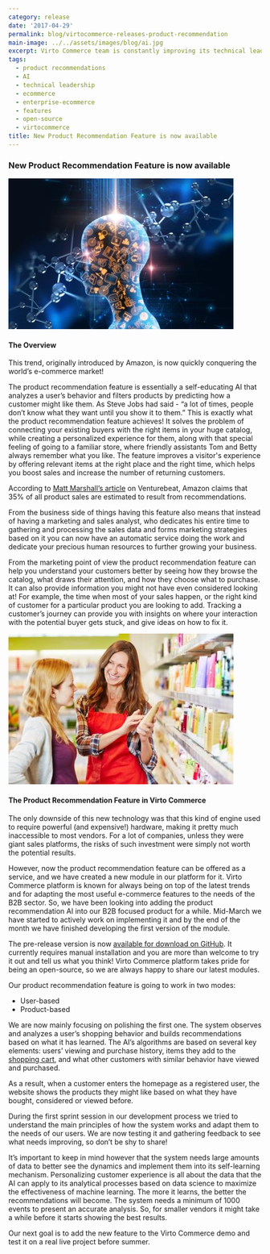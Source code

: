 ```yaml
---
category: release
date: '2017-04-29'
permalink: blog/virtocommerce-releases-product-recommendation
main-image: ../../assets/images/blog/ai.jpg
excerpt: Virto Commerce team is constantly improving its technical leadership. Our Solutions Architect has just visited the DevOps conference and shared his thoughts on what he has seen.
tags:
  - product recommendations
  - AI
  - technical leadership
  - ecommerce
  - enterprise-ecommerce
  - features
  - open-source
  - virtocommerce
title: New Product Recommendation Feature is now available 
---
```

### New Product Recommendation Feature is now available 
<img src='../../assets/images/blog/ai.jpg'>

#### The Overview

This trend, originally introduced by Amazon, is now quickly conquering the world’s e-commerce market!

The product recommendation feature is essentially a self-educating AI that analyzes a user’s behavior and filters products by predicting how a customer might like them. As Steve Jobs had said - “a lot of times, people don’t know what they want until you show it to them.” This is exactly what the product recommendation feature achieves! It solves the problem of connecting your existing buyers with the right items in your huge catalog, while creating a personalized experience for them, along with that special feeling of going to a familiar store, where friendly assistants Tom and Betty always remember what you like. The feature improves a visitor's experience by offering relevant items at the right place and the right time, which helps you boost sales and increase the number of returning customers.

According to [Matt Marshall’s article](https://venturebeat.com/2006/12/10/aggregate-knowledge-raises-5m-from-kleiner-on-a-roll/) on Venturebeat, Amazon claims that 35% of all product sales are estimated to result from recommendations. 

From the business side of things having this feature also means that instead of having a marketing and sales analyst, who dedicates his entire time to gathering and processing the sales data and forms marketing strategies based on it you can now have an automatic service doing the work and dedicate your precious human resources to further growing your business. 

From the marketing point of view the product recommendation feature can help you understand your customers better by seeing how they browse the catalog, what draws their attention, and how they choose what to purchase. It can also provide information you might not have even considered looking at! For example, the time when most of your sales happen, or the right kind of customer for a particular product you are looking to add. Tracking a customer’s journey can provide you with insights on where your interaction with the potential buyer gets stuck, and give ideas on how to fix it.

<img src='../../assets/images/blog/recc.jpg'>

#### The Product Recommendation Feature in Virto Commerce

The only downside of this new technology was that this kind of engine used to require powerful (and expensive!) hardware, making it pretty much inaccessible to most vendors. For a lot of companies, unless they were giant sales platforms, the risks of such investment were simply not worth the potential results.

However, now the product recommendation feature can be offered as a service, and we have created a new module in our platform for it. 
Virto Commerce platform is known for always being on top of the latest trends and for adapting the most useful e-commerce features to the needs of the B2B sector. So, we have been looking into adding the product recommendation AI into our B2B focused product for a while. Mid-March we have started to actively work on implementing it and by the end of the month we have finished developing the first version of the module. 

The pre-release version is now [available for download on GitHub](https://github.com/VirtoCommerce/vc-module-product-recommendations). It currently requires manual installation and you are more than welcome to try it out and tell us what you think! Virto Commerce platform takes pride for being an open-source, so we are always happy to share our latest modules.

Our product recommendation feature is going to work in two modes:

* User-based
* Product-based

We are now mainly focusing on polishing the first one. The system observes and analyzes a user’s shopping behavior and builds recommendations based on what it has learned. The AI’s algorithms are based on several key elements: users’ viewing and purchase history, items they add to the <a href="{{ '/glossary/hosted-shopping-cart' | absolute_url }}">shopping cart</a>, and what other customers with similar behavior have viewed and purchased. 

As a result, when a customer enters the homepage as a registered user, the website shows the products they might like based on what they have bought, considered or viewed before.

During the first sprint session in our development process we tried to understand the main principles of how the system works and adapt them to the needs of our users. We are now testing it and gathering feedback to see what needs improving, so don’t be shy to share! 

It’s important to keep in mind however that the system needs large amounts of data to better see the dynamics and implement them into its self-learning mechanism. Personalizing customer experience is all about the data that the AI can apply to its analytical processes based on data science to maximize the effectiveness of machine learning. The more it learns, the better the recommendations will become.   The system needs a minimum of 1000 events to present an accurate analysis. So, for smaller vendors it might take a while before it starts showing the best results. 

Our next goal is to add the new feature to the Virto Commerce demo and test it on a real live project before summer. 

